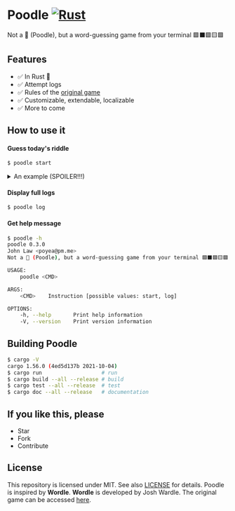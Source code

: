 # Poodle [![Rust](https://github.com/poyea/poodle/actions/workflows/rust.yml/badge.svg)](https://github.com/poyea/poodle/actions/workflows/rust.yml)
Not a 🐩 (Poodle), but a word-guessing game from your terminal 🟩⬛🟩🟨🟩

## Features
* ✅ In Rust 🦀
* ✅ Attempt logs
* ✅ Rules of the [original game](https://www.powerlanguage.co.uk/wordle/)
* ✅ Customizable, extendable, localizable
* ✅ More to come

## How to use it

#### Guess today's riddle
```bash
$ poodle start
```
<details>
    <summary>An example (SPOILER!!!)</summary>
    <img src="https://user-images.githubusercontent.com/24757020/153647249-ea80f3f6-f4fa-4593-9659-f6c92e5410cd.jpg" alt="Poodle screenshot">
</details>

#### Display full logs
```bash
$ poodle log
```

#### Get help message
```bash
$ poodle -h
poodle 0.3.0
John Law <poyea@pm.me>
Not a 🐩 (Poodle), but a word-guessing game from your terminal 🟩⬛🟩🟨🟩

USAGE:
    poodle <CMD>

ARGS:
    <CMD>    Instruction [possible values: start, log]

OPTIONS:
    -h, --help       Print help information
    -V, --version    Print version information
```

## Building Poodle
```sh
$ cargo -V
cargo 1.56.0 (4ed5d137b 2021-10-04)
$ cargo run                   # run
$ cargo build --all --release # build
$ cargo test --all --release  # test
$ cargo doc --all --release   # documentation
```

## If you like this, please
* Star
* Fork
* Contribute

## License
This repository is licensed under MIT. See also [LICENSE](LICENSE) for details. Poodle is inspired by **Wordle**. **Wordle** is developed by Josh Wardle. The original game can be accessed [here](https://www.powerlanguage.co.uk/wordle/).
